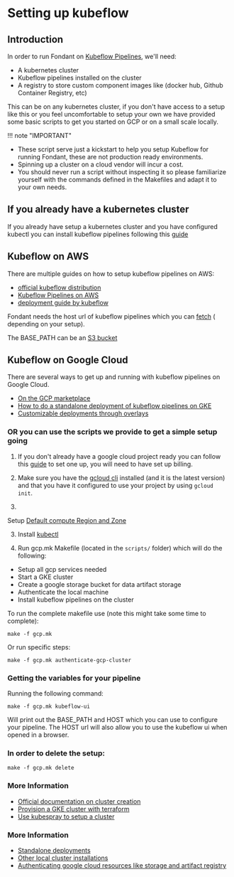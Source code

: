 # Setting up kubeflow

## Introduction

In order to run Fondant
on [Kubeflow Pipelines](https://www.kubeflow.org/docs/components/pipelines/v1/introduction/), we'll
need:

- A kubernetes cluster
- Kubeflow pipelines installed on the cluster
- A registry to store custom component images like (docker hub, Github Container Registry, etc)

This can be on any kubernetes cluster, if you don't have access to a setup like this or you feel
uncomfortable to setup your own we have provided some basic scripts to get you started on GCP or on
a small scale locally.

!!! note "IMPORTANT"
- These script serve just a kickstart to help you setup Kubeflow for running Fondant, these are not
production ready environments.
- Spinning up a cluster on a cloud vendor will incur a cost.
- You should never run a script without inspecting it so please familiarize yourself with the
commands defined in the Makefiles and adapt it to your own needs.

## If you already have a kubernetes cluster

If you already have setup a kubernetes cluster and you have configured kubectl you can install
kubeflow pipelines following
this [guide](https://www.kubeflow.org/docs/components/pipelines/v1/installation/standalone-deployment/#deploying-kubeflow-pipelines)

## Kubeflow on AWS

There are multiple guides on how to setup kubeflow pipelines on AWS:

- [official kubeflow distribution](https://awslabs.github.io/kubeflow-manifests/)
- [Kubeflow Pipelines on AWS](https://docs.aws.amazon.com/sagemaker/latest/dg/kubernetes-sagemaker-components-install.html)
- [deployment guide by kubeflow](https://awslabs.github.io/kubeflow-manifests/docs/deployment/)

Fondant needs the host url of kubeflow pipelines which you
can [fetch](https://docs.aws.amazon.com/sagemaker/latest/dg/kubernetes-sagemaker-components-install.html#:~:text=.-,Access%20the%20KFP%20UI%20(Kubeflow%20Dashboard),-The%20Kubeflow%20Pipelines) (
depending on your setup).

The BASE_PATH can be
an [S3 bucket](https://docs.aws.amazon.com/AmazonS3/latest/userguide/creating-bucket.html)

## Kubeflow on Google Cloud

There are several ways to get up and running with kubeflow pipelines on Google Cloud.

- [On the GCP marketplace](https://console.cloud.google.com/marketplace/details/google-cloud-ai-platform/kubeflow-pipelines?project=thematic-lore-290312)
- [How to do a standalone deployment of kubeflow pipelines on GKE](https://www.kubeflow.org/docs/components/pipelines/v1/installation/standalone-deployment/)
- [Customizable deployments through overlays](https://www.kubeflow.org/docs/components/pipelines/v1/installation/standalone-deployment/#customizing-kubeflow-pipelines)

### OR you can use the scripts we provide to get a simple setup going

1. If you don't already have a google cloud project ready you can follow
   this [guide](https://v1-5-branch.kubeflow.org/docs/distributions/gke/deploy/project-setup/) to
   set one up, you will need to have set up billing.

2. Make sure you have the [gcloud cli](https://cloud.google.com/sdk/docs/install) installed (and it
   is the latest version) and that you have it configured to use your project by
   using `gcloud init`.

3.
Setup [Default compute Region and Zone](https://cloud.google.com/compute/docs/gcloud-compute#default-region-zone)

3. Install [kubectl](https://kubernetes.io/docs/tasks/tools/)

4. Run gcp.mk Makefile (located in the `scripts/` folder) which will do the following:

- Setup all gcp services needed
- Start a GKE cluster
- Create a google storage bucket for data artifact storage
- Authenticate the local machine
- Install kubeflow pipelines on the cluster

To run the complete makefile use (note this might take some time to complete):

```
make -f gcp.mk
```

Or run specific steps:

```
make -f gcp.mk authenticate-gcp-cluster
```

### Getting the variables for your pipeline

Running the following command:

```
make -f gcp.mk kubeflow-ui
```

Will print out the BASE_PATH and HOST which you can use to configure your pipeline. The HOST url
will also allow you to use the kubeflow ui when opened in a browser.

### In order to delete the setup:

```
make -f gcp.mk delete
```

### More Information

- [Official documentation on cluster creation](https://cloud.google.com/kubernetes-engine/docs/how-to/creating-a-zonal-cluster)
- [Provision a GKE cluster with terraform](https://developer.hashicorp.com/terraform/tutorials/kubernetes/gke)
- [Use kubespray to setup a cluster](https://github.com/kubernetes-sigs/kubespray)

### More Information

- [Standalone deployments](https://www.kubeflow.org/docs/components/pipelines/v1/installation/standalone-deployment/)
- [Other local cluster installations](https://www.kubeflow.org/docs/components/pipelines/v1/installation/localcluster-deployment/)
- [Authenticating google cloud resources like storage and artifact registry](https://minikube.sigs.k8s.io/docs/handbook/addons/gcp-auth/)




